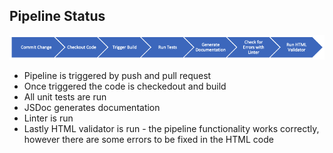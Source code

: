 ## Pipeline Status

![text](pipeline-diagram.png)

* Pipeline is triggered by push and pull request
* Once triggered the code is checkedout and build
* All unit tests are run
* JSDoc generates documentation
* Linter is run
* Lastly HTML validator is run - the pipeline functionality works correctly, however there are some errors to be fixed in the HTML code
